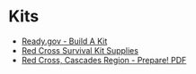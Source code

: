 Kits
===

- [Ready.gov - Build A Kit](https://www.ready.gov/kit)
- [Red Cross Survival Kit Supplies](https://www.redcross.org/get-help/how-to-prepare-for-emergencies/survival-kit-supplies.html)
- [Red Cross, Cascades Region - Prepare! PDF](https://www.redcross.org/content/dam/redcross/delta/20630101_cascades_region_prepare_guide_final_jan8.pdf)

